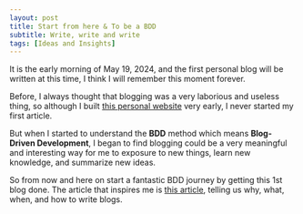 ```yaml
---
layout: post
title: Start from here & To be a BDD
subtitle: Write, write and write
tags: [Ideas and Insights]
---
```


It is the early morning of May 19, 2024, and the first personal blog will be written at this time, I think I will remember this moment forever.

Before, I always thought that blogging was a very laborious and useless thing, so although I built [this personal website](https://yexuhang.com) very early, I never started my first article.

But when I started to understand the **BDD** method which means **Blog-Driven Development**, I began to find blogging could be a very meaningful and interesting way for me to exposure to new things, learn new knowledge, and summarize new ideas.

So from now and here on start a fantastic BDD journey by getting this 1st blog done.
The article that inspires me is [this article](https://www.saiyangrowthletter.com/p/blog-driven-development-bdd-to-become?ref=dailydev), telling us why, what, when, and how to write blogs.
